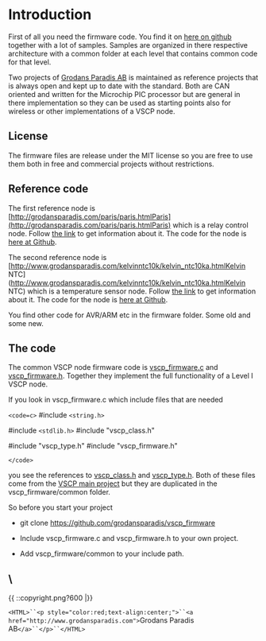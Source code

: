 # Introduction

First of all you need the firmware code. You find it on [here on github](https///github.com/grodansparadis/vscp_firmware) together with a lot of samples. Samples are organized in there respective architecture with a common folder at each level that contains common code for that level. 

Two projects of [Grodans Paradis AB](http://grodansparadis.com) is maintained as reference projects that is always open and kept up to date with the standard. Both are CAN oriented and written for the Microchip PIC processor but are general in there implementation so they can be used as starting points also for wireless or other implementations of a VSCP node.

## License

The firmware files are release under the MIT license so you are free to use them both in free and commercial projects without restrictions.

## Reference code

The first reference node is [http://grodansparadis.com/paris/paris.htmlParis](http://grodansparadis.com/paris/paris.htmlParis) which is a relay control node. Follow [the link](http://grodansparadis.com/paris/paris.htmlParis) to get information about it. The code for the node is [here at Github](https///github.com/grodansparadis/can4vscp_paris).

The second reference node is [http://www.grodansparadis.com/kelvinntc10k/kelvin_ntc10ka.htmlKelvin NTC](http://www.grodansparadis.com/kelvinntc10k/kelvin_ntc10ka.htmlKelvin NTC) which is a temperature sensor node. Follow [the link](http://www.grodansparadis.com/kelvinntc10k/kelvin_ntc10ka.html) to get information about it. The code for the node is [here at Github](https///github.com/grodansparadis/can4vscp_kelvin_ntc10k).

You find other code for AVR/ARM etc in the firmware folder. Some old and some new.

## The code

The common VSCP node firmware code is [vscp_firmware.c](https///github.com/grodansparadis/vscp_firmware/blob/master/common/vscp_firmware.c) and [vscp_firmware.h](https///github.com/grodansparadis/vscp_firmware/blob/master/common/vscp_firmware.h). Together they implement the full functionality of a Level I VSCP node. 

If you look in vscp_firmware.c  which include files that are needed 

`<code=c>`
#include `<string.h>`

#include `<stdlib.h>`
#include "vscp_class.h"

#include "vscp_type.h"
#include "vscp_firmware.h"

`</code>`

you see the references to [vscp_class.h](https///github.com/grodansparadis/vscp_software/blob/master/src/vscp/common/vscp_class.h) and [vscp_type.h](https///github.com/grodansparadis/vscp_software/blob/master/src/vscp/common/vscp_type.h). Both of these files come from the [VSCP main project](https///github.com/grodansparadis/vscp_software) but they are duplicated in the vscp_firmware/common folder. 

So before you start your project


*  git clone https://github.com/grodansparadis/vscp_firmware

*  Include vscp_firmware.c and vscp_firmware.h to your own project.

*  Add vscp_firmware/common to your include path.


\\ 
----
{{  ::copyright.png?600  |}}

`<HTML>``<p style="color:red;text-align:center;">``<a href="http://www.grodansparadis.com">`Grodans Paradis AB`</a>``</p>``</HTML>`

